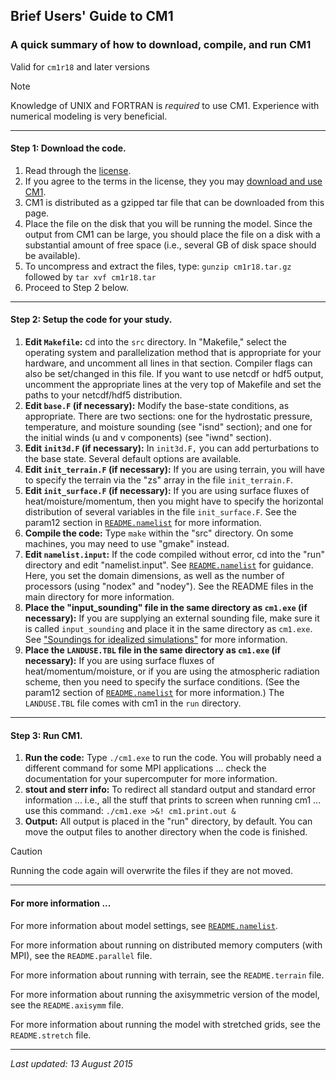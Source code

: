 ## Brief Users' Guide to CM1

### A quick summary of how to download, compile, and run CM1

Valid for `cm1r18` and later versions

> [!NOTE]
> Knowledge of UNIX and FORTRAN is *required* to use CM1. Experience with numerical modeling is very beneficial.

* * *

#### Step 1: Download the code.

1.  Read through the [license](/LICENSE).
2.  If you agree to the terms in the license, they you may [download and use CM1](/downloadcode).
3.  CM1 is distributed as a gzipped tar file that can be downloaded from this page.
4.  Place the file on the disk that you will be running the model. Since the output from CM1 can be large, you should place the file on a disk with a substantial amount of free space (i.e., several GB of disk space should be available).
5.  To uncompress and extract the files, type: `gunzip cm1r18.tar.gz` followed by `tar xvf cm1r18.tar`
6.  Proceed to Step 2 below.

* * *

#### Step 2: Setup the code for your study.

1.  **Edit `Makefile`:** cd into the `src` directory. In "Makefile," select the operating system and parallelization method that is appropriate for your hardware, and uncomment all lines in that section. Compiler flags can also be set/changed in this file. If you want to use netcdf or hdf5 output, uncomment the appropriate lines at the very top of Makefile and set the paths to your netcdf/hdf5 distribution.
2.  **Edit `base.F` (if necessary):** Modify the base-state conditions, as appropriate. There are two sections: one for the hydrostatic pressure, temperature, and moisture sounding (see "isnd" section); and one for the initial winds (u and v components) (see "iwnd" section).
3.  **Edit `init3d.F` (if necessary):** In `init3d.F,` you can add perturbations to the base state. Several default options are available.
4.  **Edit `init_terrain.F` (if necessary):** If you are using terrain, you will have to specify the terrain via the "zs" array in the file `init_terrain.F`.
5.  **Edit `init_surface.F` (if necessary):** If you are using surface fluxes of heat/moisture/momentum, then you might have to specify the horizontal distribution of several variables in the file `init_surface.F`. See the param12 section in [`README.namelist`](/doc/README.namelist) for more information.
6.  **Compile the code:** Type `make` within the "src" directory. On some machines, you may need to use "gmake" instead.
7.  **Edit `namelist.input`:** If the code compiled without error, cd into the "run" directory and edit "namelist.input". See [`README.namelist`](/doc/README.namelist) for guidance. Here, you set the domain dimensions, as well as the number of processors (using "nodex" and "nodey"). See the README files in the main directory for more information.
8.  **Place the "input\_sounding" file in the same directory as `cm1.exe` (if necessary):** If you are supplying an external sounding file, make sure it is called `input_sounding` and place it in the same directory as `cm1.exe`. See ["Soundings for idealized simulations"](https://www2.mmm.ucar.edu/people/bryan/cm1/soundings/) for more information.
9.  **Place the `LANDUSE.TBL` file in the same directory as `cm1.exe` (if necessary):** If you are using surface fluxes of heat/momentum/moisture, or if you are using the atmospheric radiation scheme, then you need to specify the surface conditions. (See the param12 section of [`README.namelist`](/doc/README.namelist) for more information.) The `LANDUSE.TBL` file comes with cm1 in the `run` directory.

* * *

#### Step 3: Run CM1.

1.  **Run the code:** Type `./cm1.exe` to run the code. You will probably need a different command for some MPI applications ... check the documentation for your supercomputer for more information.
2.  **stout and sterr info:** To redirect all standard output and standard error information ... i.e., all the stuff that prints to screen when running cm1 ... use this command: `./cm1.exe >&! cm1.print.out &`
3.  **Output:** All output is placed in the "run" directory, by default. You can move the output files to another directory when the code is finished.

  > [!CAUTION]
  > Running the code again will overwrite the files if they are not moved.

* * *

#### For more information ...

For more information about model settings, see [`README.namelist`](/doc/README.namelist).

For more information about running on distributed memory computers (with MPI), see the `README.parallel` file.

For more information about running with terrain, see the `README.terrain` file.

For more information about running the axisymmetric version of the model, see the `README.axisymm` file.

For more information about running the model with stretched grids, see the `README.stretch` file.

* * *

_Last updated: 13 August 2015_
